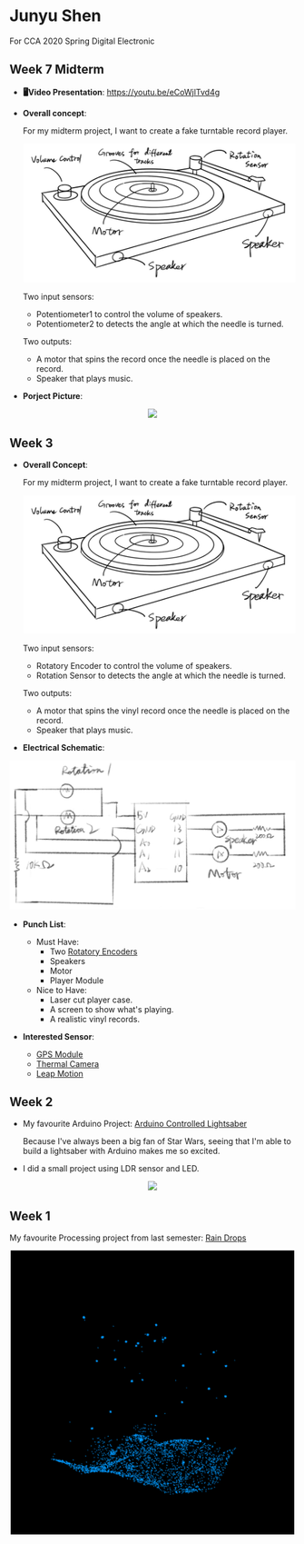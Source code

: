 # Junyu Shen
For CCA 2020 Spring Digital Electronic

## Week 7 Midterm
* __🖥Video Presentation__:
https://youtu.be/eCoWjlTvd4g

* __Overall concept__:

  For my midterm project, I want to create a fake turntable record player. 
  
  <p align="center">
  <img src="https://github.com/ShandShen/Junyu-Shen/blob/master/Week03/Design%20Sketch.jpg">
  </p>
  
  Two input sensors: 
  
  * Potentiometer1 to control the volume of speakers. 
  * Potentiometer2 to detects the angle at which the needle is turned.
  
  Two outputs: 
  
  * A motor that spins the record once the needle is placed on the record. 
  * Speaker that plays music.

* __Porject Picture__:
 <p align="center">
  <img src="https://github.com/ShandShen/Junyu-Shen/blob/master/Week07_Midterm/photo.png">
  </p>

## Week 3
* __Overall Concept__:

  For my midterm project, I want to create a fake turntable record player. 
  
  <p align="center">
  <img src="https://github.com/ShandShen/Junyu-Shen/blob/master/Week03/Design%20Sketch.jpg">
  </p>
  
  Two input sensors: 
  
  * Rotatory Encoder to control the volume of speakers. 
  * Rotation Sensor to detects the angle at which the needle is turned.
  
  Two outputs: 
  
  * A motor that spins the vinyl record once the needle is placed on the record. 
  * Speaker that plays music.

* __Electrical Schematic__:

<p align="center">
  <img src="https://github.com/ShandShen/Junyu-Shen/blob/master/Week03/Electrical%20Schematic.jpg">
</p>

* __Punch List__:
  * Must Have: 
    * Two [Rotatory Encoders](https://www.adafruit.com/product/377)
    * Speakers
    * Motor
    * Player Module
  * Nice to Have:
    * Laser cut player case.
    * A screen to show what's playing.
    * A realistic vinyl records.

* __Interested Sensor__:
  * [GPS Module](https://www.adafruit.com/product/790)
  * [Thermal Camera](https://www.adafruit.com/product/3538)
  * [Leap Motion](https://www.adafruit.com/product/2106)

## Week 2
* My favourite Arduino Project: [Arduino Controlled Lightsaber](https://www.youtube.com/watch?v=Dzpe1GVOJXU)

  Because I've always been a big fan of Star Wars, seeing that I'm able to build a lightsaber with Arduino makes me so excited.

* I did a small project using LDR sensor and LED.
<p align="center">
  <img src="https://github.com/ShandShen/Junyu-Shen/blob/master/Week02/HowItWorks.gif">
</p>

## Week 1
My favourite Processing project from last semester: [Rain Drops](https://github.com/ShandShen/Junyu-Shen/tree/master/Week01)
<p align="center">
  <img width="500" height="500" src="https://github.com/ShandShen/Junyu-Shen/blob/master/Week01/Screenshot.png">
</p>
